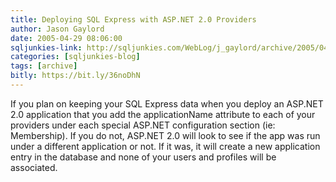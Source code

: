 ```yaml
---
title: Deploying SQL Express with ASP.NET 2.0 Providers
author: Jason Gaylord
date: 2005-04-29 08:06:00
sqljunkies-link: http://sqljunkies.com/WebLog/j_gaylord/archive/2005/04/29/13031.aspx
categories: [sqljunkies-blog]
tags: [archive]
bitly: https://bit.ly/36noDhN
---
```


If you plan on keeping your SQL Express data when you deploy an ASP.NET 2.0 application that you add the applicationName attribute to each of your providers under each special ASP.NET configuration section (ie: Membership). If you do not, ASP.NET 2.0 will look to see if the app was run under a different application or not. If it was, it will create a new application entry in the database and none of your users and profiles will be associated.